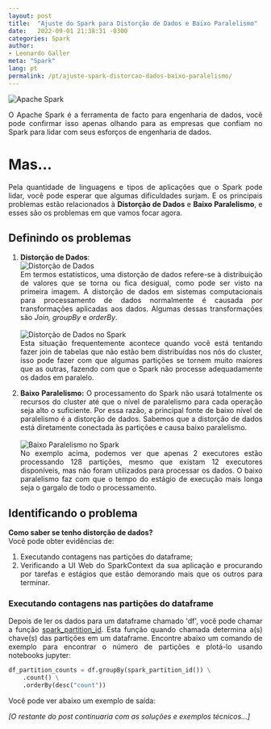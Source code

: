 ```yaml
---
layout: post
title:  "Ajuste do Spark para Distorção de Dados e Baixo Paralelismo"
date:   2022-09-01 21:38:31 -0300
categories: Spark
author:
- Leonardo Galler
meta: "Spark"
lang: pt
permalink: /pt/ajuste-spark-distorcao-dados-baixo-paralelismo/
---
```

<div style="text-align: justify" markdown="1">

![Apache Spark](https://upload.wikimedia.org/wikipedia/commons/thumb/f/f3/Apache_Spark_logo.svg/128px-Apache_Spark_logo.svg.png "A principal ferramenta para engenharia de dados!")

O Apache Spark é a ferramenta de facto para engenharia de dados, você pode confirmar isso apenas olhando para as empresas que confiam no Spark para lidar com seus esforços de engenharia de dados.

# Mas...
Pela quantidade de linguagens e tipos de aplicações que o Spark pode lidar, você pode esperar que algumas dificuldades surjam. E os principais problemas estão relacionados à **Distorção de Dados** e **Baixo Paralelismo**, e esses são os problemas em que vamos focar agora.

## Definindo os problemas
1. **Distorção de Dados**: <br>
  ![Distorção de Dados]({{site.url}}/images/data-skew.png "A definição estatística")<br>
Em termos estatísticos, uma distorção de dados refere-se à distribuição de valores que se torna ou fica desigual, como pode ser visto na primeira imagem.
A distorção de dados em sistemas computacionais para processamento de dados normalmente é causada por transformações aplicadas aos dados. Algumas dessas transformações são *Join, groupBy* e *orderBy*.<br><br>
    ![Distorção de Dados no Spark]({{site.url}}/images/skew-park.png "Referência visual de distorção de dados no Spark")<br>
Esta situação frequentemente acontece quando você está tentando fazer join de tabelas que não estão bem distribuídas nos nós do cluster, isso pode fazer com que algumas partições se tornem muito maiores que as outras, fazendo com que o Spark não processe adequadamente os dados em paralelo.

2. **Baixo Paralelismo:**
O processamento do Spark não usará totalmente os recursos do cluster até que o nível de paralelismo para cada operação seja alto o suficiente. Por essa razão, a principal fonte de baixo nível de paralelismo é a distorção de dados. Sabemos que a distorção de dados está diretamente conectada às partições e causa baixo paralelismo.<br><br>
![Baixo Paralelismo no Spark]({{site.url}}/images/low-parallelism.png "Apenas 2 tarefas processando 128 partições")<br>
No exemplo acima, podemos ver que apenas 2 executores estão processando 128 partições, mesmo que existam 12 executores disponíveis, mas não foram utilizados para processar os dados.
O baixo paralelismo faz com que o tempo do estágio de execução mais longa seja o gargalo de todo o processamento.

## Identificando o problema
**Como saber se tenho distorção de dados?**<br>
Você pode obter evidências de:
1. Executando contagens nas partições do dataframe;
2. Verificando a UI Web do SparkContext da sua aplicação e procurando por tarefas e estágios que estão demorando mais que os outros para terminar.

### Executando contagens nas partições do dataframe
Depois de ler os dados para um dataframe chamado 'df', você pode chamar a função [spark_partition_id](https://spark.apache.org/docs/3.1.1/api/python/reference/api/pyspark.sql.functions.spark_partition_id.html). Esta função quando chamada determina a(s) chave(s) das partições em um dataframe.
Encontre abaixo um comando de exemplo para encontrar o número de partições e plotá-lo usando notebooks jupyter:</div>

```python
df_partition_counts = df.groupBy(spark_partition_id()) \
    .count() \
    .orderBy(desc("count"))
```

<div style="text-align: justify" markdown="1">
Você pode ver abaixo um exemplo de saída:<br>

*[O restante do post continuaria com as soluções e exemplos técnicos...]*</div> 